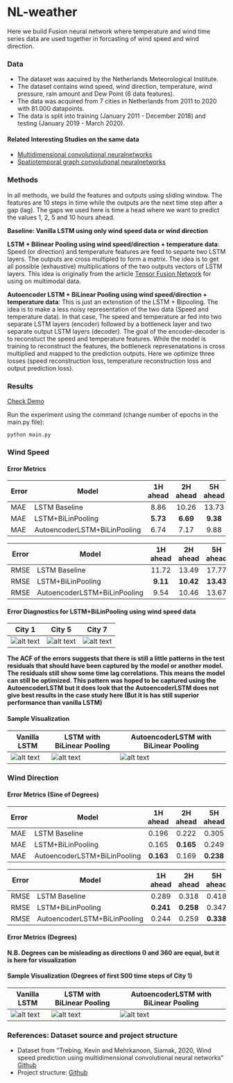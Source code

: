 # NL-weather

Here we build Fusion neural network where temperature and wind time series data are used together in forcasting of wind speed and wind direction. 

### Data
- The dataset was aacuired by the Netherlands Meteorological Institute.
- The dataset contains wind speed, wind direction, temperature, wind pressure, rain amount and Dew Point (6 data features). 
- The data was acquired from 7 cities in Netherlands from 2011 to 2020 with 81.000 datapoints. 
- The data is split into training (January 2011 - December 2018) and testing (January 2019 - March 2020).

#### Related Interesting Studies on the same data

- [Multidimensional convolutional neuralnetworks](https://github.com/HansBambel/multidim_conv)
- [Spatiotemporal graph convolutional neuralnetworks](https://github.com/tstanczyk95/WeatherGCNet)

### Methods
In all methods, we build the features and outputs using sliding window. The features are 10 steps in time while the outputs are the next time step after a gap (lag). The gaps we used here is time a head where we want to predict the values 1, 2, 5 and 10 hours ahead. 

**Baseline: Vanilla LSTM using only wind speed data or wind direction**

**LSTM + Bilinear Pooling using wind speed/direction + temperature data**:
Speed (or direction) and temperature features are feed to separte two LSTM layers. The outputs are cross multipled to form a matrix. The idea is to get all possible (exhaustive) multiplications of the two outputs vectors of LSTM layers. This idea is originally from the article [Tensor Fusion Network](https://arxiv.org/abs/1707.07250) for using on multimodal data.

**Autoencoder LSTM + BiLinear Pooling using wind speed/direction + temperature data**:
This is just an extenstion of the LSTM + Bipooling. The idea is to make a less noisy representation of the two data (Speed and temperature data). In that case, The speed and temperature ar fed into two separate LSTM layers (encoder) followed by a bottleneck layer and two separate output LSTM layers (decoder). The goal of the encoder-decoder is to reconstuct the speed and temperature features. While the model is training to reconstruct the features, the bottleneck represenatations is cross multiplied and mapped to the prediction outputs. Here we optimize three losses (speed reconstruction loss, temperature reconstruction loss and output prediction loss).


### Results
[Check Demo](https://github.com/mhmdrdwn/NLweather/blob/main/demo.ipynb)

Run the experiment using the command (change number of epochs in the main.py file):
```
python main.py
```

### Wind Speed

#### Error Metrics

| Error | Model                        | 1H ahead |2H ahead  | 5H ahead|10H ahead  |
|-------| ---------------------------- |:--------:|:--------:|:-------:|:---------:|
| MAE   | LSTM Baseline                |  8.86    | 10.26    |  13.73  |   16.36   | 
| MAE   | LSTM+BiLinPooling            |  **5.73**| **6.69** |**9.38** |  **10.72**| 
| MAE   | AutoencoderLSTM+BiLinPooling |  6.74    | 7.17     |  9.88   |   11.09   | 


| Error | Model                        | 1H ahead |2H ahead  | 5H ahead|10H ahead  |
|-------| ---------------------------- |:--------:|:--------:|:-------:|:---------:|
| RMSE  | LSTM Baseline                |  11.72   | 13.49    |  17.77  |   20.95   | 
| RMSE  | LSTM+BiLinPooling            |  **9.11**| **10.42**|**13.43**| **15.42** |  
| RMSE  | AutoencoderLSTM+BiLinPooling |  9.54    |  10.46   |  13.67  |   15.62   | 


#### Error Diagnostics for LSTM+BiLinPooling using wind speed data
| City 1  | City 5 | City 7 |
|---------------| ---------------------------|-------------------------------------- |
| ![alt text](https://github.com/mhmdrdwn/NLweather/blob/main/plots/city1_error.png) | ![alt text](https://github.com/mhmdrdwn/NLweather/blob/main/plots/city5_error.png) | ![alt text](https://github.com/mhmdrdwn/NLweather/blob/main/plots/city7_error.png) |

**The ACF of the errors suggests that there is still a little patterns in the test residuals that should have been captured by the model or another model. The residuals still show some time lag correlations. This means the model can still be optimized. This pattern was hoped to be captured using the AutoencoderLSTM but it does look that the AutoencoderLSTM does not give best results in the case study here (But it is has still superior performance than vanilla LSTM)**

#### Sample Visualization

| Vanilla LSTM  | LSTM with BiLinear Pooling | AutoencoderLSTM with BiLinear Pooling |
|---------------| ---------------------------|-------------------------------------- |
| ![alt text](https://github.com/mhmdrdwn/NLweather/blob/main/plots/lstm_speed.png) | ![alt text](https://github.com/mhmdrdwn/NLweather/blob/main/plots/lstm_bi_speed.png) | ![alt text](https://github.com/mhmdrdwn/NLweather/blob/main/plots/ae_bi_speed.png) |


### Wind Direction

#### Error Metrics (Sine of Degrees)

| Error | Model                        | 1H ahead  | 2H ahead | 5H ahead  |10H ahead  |
|-------| ---------------------------- |:---------:|:--------:|:---------:|:---------:|
| MAE   | LSTM Baseline                |  0.196    | 0.222    |  0.305    |   0.388   | 
| MAE   | LSTM+BiLinPooling            |  0.165    | **0.165**|  0.249    |   0.290   | 
| MAE   | AutoencoderLSTM+BiLinPooling |  **0.163**| 0.169    | **0.238** | **0.286** | 


| Error | Model                        | 1H ahead  | 2H ahead | 5H ahead  |10H ahead  |
|-------| ---------------------------- |:---------:|:--------:|:---------:|:---------:|
| RMSE  | LSTM Baseline                |  0.289    | 0.318    |  0.418    |   0.506   | 
| RMSE  | LSTM+BiLinPooling            |  **0.241**| **0.258**|  0.347    |   0.407   | 
| RMSE  | AutoencoderLSTM+BiLinPooling |  0.244    | 0.259    | **0.338** | **0.396** | 


#### Error Metrics (Degrees)

**N.B. Degrees can be misleading as directions 0 and 360 are equal, but it is here for visualization**

#### Sample Visualization (Degrees of first 500 time steps of City 1)

| Vanilla LSTM  | LSTM with BiLinear Pooling | AutoencoderLSTM with BiLinear Pooling |
|---------------| -------------------------- | ------------------------------------- |
| ![alt text](https://github.com/mhmdrdwn/NLweather/blob/main/plots/lstm_dir.png) | ![alt text](https://github.com/mhmdrdwn/NLweather/blob/main/plots/lstm_bi_dir.png) | ![alt text](https://github.com/mhmdrdwn/NLweather/blob/main/plots/ae_bi_dir.png) |


### References: Dataset source and project structure
- Dataset from "Trebing, Kevin and Mehrkanoon, Siamak, 2020, Wind speed prediction using multidimensional convolutional neural networks" [Github](https://github.com/HansBambel/multidim_conv)
- Project structure: [Github](https://github.com/ossez-com/python-project-structure-sample)

